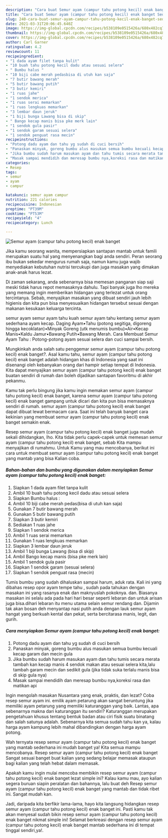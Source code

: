 ```yaml
---
description: "Cara buat Semur ayam (campur tahu potong kecil) enak banget Sederhana Untuk Jualan"
title: "Cara buat Semur ayam (campur tahu potong kecil) enak banget Sederhana Untuk Jualan"
slug: 240-cara-buat-semur-ayam-campur-tahu-potong-kecil-enak-banget-sederhana-untuk-jualan
date: 2021-03-31T20:06:45.640Z
image: https://img-global.cpcdn.com/recipes/b538109e0515426a/680x482cq70/semur-ayam-campur-tahu-potong-kecil-enak-banget-foto-resep-utama.jpg
thumbnail: https://img-global.cpcdn.com/recipes/b538109e0515426a/680x482cq70/semur-ayam-campur-tahu-potong-kecil-enak-banget-foto-resep-utama.jpg
cover: https://img-global.cpcdn.com/recipes/b538109e0515426a/680x482cq70/semur-ayam-campur-tahu-potong-kecil-enak-banget-foto-resep-utama.jpg
author: Carl Garner
ratingvalue: 4.2
reviewcount: 11
recipeingredient:
- "1 dada ayam filet tanpa kulit"
- "10 buah tahu potong kecil dadu atau sesuai selera"
- " Bumbu halus "
- "10 biji cabe merah pedasbisa di utuh kan saja"
- "7 butir bawang merah"
- "5 butir bawang putih"
- "3 butir kemiri"
- "1 ruas jahe"
- "1 sendok merica"
- "1 ruas serai memarkan"
- "1 ruas lengkuas memarkan"
- "3 lembar daun jeruk"
- "1 biji bunga Lawang bisa di skip"
- " Bango kecap manis bisa pke merk lain"
- "1 sendok gula pasir"
- "1 sendok garam sesuai selera"
- "1 sendok penguat rasa mecin"
recipeinstructions:
- "Potong dadu ayam dan tahu yg sudah di cuci bersih"
- "Panaskan minyak, goreng bumbu alus masukan semua bumbu kecuali kecap garam dan mecin gula"
- "Jika bumbu sudah harum masukan ayam dan tahu tumis secara merata tambah kan kecap manis 4 sendok makan atau sesuai selera kita,lalu tambah garam mecin dan sedikit gula (jika tidak suka terlalu manis bisa di skip gula nya)"
- "Masak sampai mendidih dan meresap bumbu nya,koreksi rasa dan matikan api"
categories:
- Resep
tags:
- semur
- ayam
- campur

katakunci: semur ayam campur 
nutrition: 221 calories
recipecuisine: Indonesian
preptime: "PT39M"
cooktime: "PT53M"
recipeyield: "4"
recipecategory: Lunch

---
```



![Semur ayam (campur tahu potong kecil) enak banget](https://img-global.cpcdn.com/recipes/b538109e0515426a/680x482cq70/semur-ayam-campur-tahu-potong-kecil-enak-banget-foto-resep-utama.jpg)

Jika kamu seorang wanita, mempersiapkan santapan mantab untuk famili merupakan suatu hal yang menyenangkan bagi anda sendiri. Peran seorang ibu bukan sekedar mengurus rumah saja, namun kamu juga wajib menyediakan kebutuhan nutrisi tercukupi dan juga masakan yang dimakan anak-anak harus lezat.

Di zaman  sekarang, anda sebenarnya bisa memesan panganan siap saji meski tidak harus repot memasaknya dahulu. Tapi banyak juga lho mereka yang memang ingin memberikan hidangan yang terlezat untuk orang tercintanya. Sebab, menyajikan masakan yang dibuat sendiri jauh lebih higienis dan kita pun bisa menyesuaikan hidangan tersebut sesuai dengan makanan kesukaan keluarga tercinta. 

semur ayam semur ayam tahu kuah semur ayam tahu kentang semur ayam sederhana ayam kecap. Daging Ayam•Tahu (potong segitiga, digoreng hingga kecoklatan)•Minyak Goreng (utk menumis bumbu)•Air•Kecap Manis•Kaldu Jamur•Bawang Putih•Bawang Merah. Cara Membuat Semur Ayam Tahu : Potong-potong ayam sesuai selera dan cuci sampai bersih.

Mungkinkah anda salah satu penggemar semur ayam (campur tahu potong kecil) enak banget?. Asal kamu tahu, semur ayam (campur tahu potong kecil) enak banget adalah hidangan khas di Indonesia yang saat ini disenangi oleh kebanyakan orang dari hampir setiap tempat di Indonesia. Kita dapat menyajikan semur ayam (campur tahu potong kecil) enak banget buatan sendiri di rumah dan boleh dijadikan santapan favoritmu di akhir pekanmu.

Kamu tak perlu bingung jika kamu ingin memakan semur ayam (campur tahu potong kecil) enak banget, karena semur ayam (campur tahu potong kecil) enak banget gampang untuk dicari dan kita pun bisa memasaknya sendiri di rumah. semur ayam (campur tahu potong kecil) enak banget dapat dibuat lewat bermacam cara. Saat ini telah banyak banget cara kekinian yang membuat semur ayam (campur tahu potong kecil) enak banget semakin enak.

Resep semur ayam (campur tahu potong kecil) enak banget juga mudah sekali dihidangkan, lho. Kita tidak perlu capek-capek untuk memesan semur ayam (campur tahu potong kecil) enak banget, sebab Kita mampu menyajikan di rumahmu. Untuk Kamu yang mau mencobanya, berikut ini cara untuk membuat semur ayam (campur tahu potong kecil) enak banget yang mantab yang bisa Kalian coba.

<!--inarticleads1-->

##### Bahan-bahan dan bumbu yang digunakan dalam menyiapkan Semur ayam (campur tahu potong kecil) enak banget:

1. Siapkan 1 dada ayam filet tanpa kulit
1. Ambil 10 buah tahu potong kecil dadu atau sesuai selera
1. Siapkan  Bumbu halus :
1. Ambil 10 biji cabe merah pedas(bisa di utuh kan saja)
1. Gunakan 7 butir bawang merah
1. Gunakan 5 butir bawang putih
1. Siapkan 3 butir kemiri
1. Sediakan 1 ruas jahe
1. Siapkan 1 sendok merica
1. Ambil 1 ruas serai memarkan
1. Gunakan 1 ruas lengkuas memarkan
1. Siapkan 3 lembar daun jeruk
1. Ambil 1 biji bunga Lawang (bisa di skip)
1. Ambil  Bango kecap manis (bisa pke merk lain)
1. Ambil 1 sendok gula pasir
1. Siapkan 1 sendok garam (sesuai selera)
1. Siapkan 1 sendok penguat rasa (mecin)


Tumis bumbu yang sudah dihaluskan sampai harum, aduk rata. Kali ini yang dibahas resep opor ayam tempe tahu , sudah pada tahukan dengan masakan ini yang rasanya enak dan maknyuslah pokoknya. dan. Biasanya masakan ini selalu ada pada hari hari besar seperti lebaran dan untuk arisan juga bisa.dihari lebaran itu menu utama selain semur rendang dan. Dijamin tak akan bosan deh menyantap nasi putih anda dengan lauk semur ayam hangat yang berkuah kental dan pekat, serta bercitarasa manis, legit, dan gurih. 

<!--inarticleads2-->

##### Cara menyiapkan Semur ayam (campur tahu potong kecil) enak banget:

1. Potong dadu ayam dan tahu yg sudah di cuci bersih
1. Panaskan minyak, goreng bumbu alus masukan semua bumbu kecuali kecap garam dan mecin gula
1. Jika bumbu sudah harum masukan ayam dan tahu tumis secara merata tambah kan kecap manis 4 sendok makan atau sesuai selera kita,lalu tambah garam mecin dan sedikit gula (jika tidak suka terlalu manis bisa di skip gula nya)
1. Masak sampai mendidih dan meresap bumbu nya,koreksi rasa dan matikan api


Ingin mengolah masakan Nusantara yang enak, praktis, dan lezat? Coba resep semur ayam ini. emilik ayam petarung akan sangat beruntung jika memiliki ayam petarung yang memiliki katuranggan yang baik. Lantas, apa sebenarnya makna dari katuranggan itu sendiri? Katuranggan merupakan pengetahuan khusus tentang bentuk badan atau ciri fisik suatu binatang dan salah satunya adalah. Sebenarnya kita semua sudah tahu kan ya, kalau harga ayam kampung lebih mahal dibandingkan dengan harga ayam potong. 

Wah ternyata resep semur ayam (campur tahu potong kecil) enak banget yang mantab sederhana ini mudah banget ya! Kita semua mampu mencobanya. Resep semur ayam (campur tahu potong kecil) enak banget Sangat sesuai banget buat kalian yang sedang belajar memasak ataupun bagi kalian yang telah hebat dalam memasak.

Apakah kamu ingin mulai mencoba membikin resep semur ayam (campur tahu potong kecil) enak banget lezat simple ini? Kalau kamu mau, ayo kalian segera buruan siapin peralatan dan bahannya, lalu buat deh Resep semur ayam (campur tahu potong kecil) enak banget yang mantab dan tidak ribet ini. Sangat mudah kan. 

Jadi, daripada kita berfikir lama-lama, hayo kita langsung hidangkan resep semur ayam (campur tahu potong kecil) enak banget ini. Pasti kamu tak akan menyesal sudah bikin resep semur ayam (campur tahu potong kecil) enak banget nikmat simple ini! Selamat berkreasi dengan resep semur ayam (campur tahu potong kecil) enak banget mantab sederhana ini di tempat tinggal sendiri,ya!.

